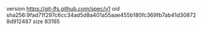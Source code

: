 version https://git-lfs.github.com/spec/v1
oid sha256:9fad71f297c6cc34ad5d8a401a55aae455b180fc369fb7ab41d308728d912487
size 83165
